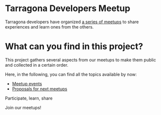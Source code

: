 # Tarragona Developers Meetup

Tarragona developers have organized [a series of meetups](http://www.meetup.com/Tarragona-Developers-Meetup/) to share
experiences and learn ones from the others.

# What can you find in this project?

This project gathers several aspects from our meetups to make
them public and collected in a certain order.

Here, in the following, you can find all the topics available by now:

* [Meetup events](http://www.meetup.com/Tarragona-Developers-Meetup/)
* [Proposals for next meetups](https://github.com/tgndevs/meetup/blob/master/meetups.md)

Participate, learn, share

Join our meetups!
